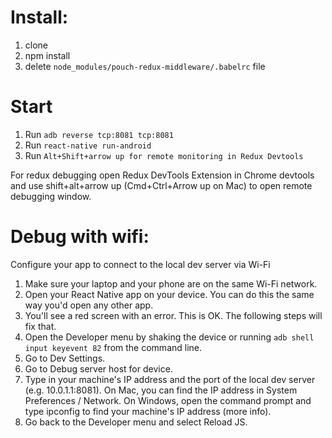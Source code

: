 # Install:
1. clone  
2. npm install
3. delete `node_modules/pouch-redux-middleware/.babelrc` file

# Start

1. Run `adb reverse tcp:8081 tcp:8081`
2. Run `react-native run-android`
3. Run `Alt+Shift+arrow up for remote monitoring in Redux Devtools`

For redux debugging open Redux DevTools Extension in Chrome devtools and use shift+alt+arrow up (Cmd+Ctrl+Arrow up on Mac) to open remote debugging window.

# Debug with wifi:

Configure your app to connect to the local dev server via Wi-Fi
1. Make sure your laptop and your phone are on the same Wi-Fi network.
2. Open your React Native app on your device. You can do this the same way you'd open any other app.
3. You'll see a red screen with an error. This is OK. The following steps will fix that.
4. Open the Developer menu by shaking the device or running `adb shell input keyevent 82` from the command line.
5. Go to Dev Settings.
6. Go to Debug server host for device.
7. Type in your machine's IP address and the port of the local dev server (e.g. 10.0.1.1:8081). On Mac, you can find the IP address in System Preferences / Network. On Windows, open the command prompt and type ipconfig to find your machine's IP address (more info).
8. Go back to the Developer menu and select Reload JS.
